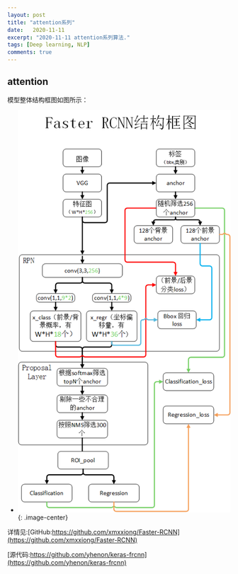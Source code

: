 ```yaml
---
layout: post
title: "attention系列"
date:   2020-11-11
excerpt: "2020-11-11 attention系列算法."
tags: [Deep learning, NLP]
comments: true
---
```


## **attention** 





模型整体结构框图如图所示：
* ![](https://github.com/xmxxiong/xmxxiong.github.io/blob/master/assets/img/Faster_RCNN/Faster_RCNN.png?raw=true){: .image-center}  

详情见:[GitHub:https://github.com/xmxxiong/Faster-RCNN](https://github.com/xmxxiong/Faster-RCNN)  



[源代码:https://github.com/yhenon/keras-frcnn](https://github.com/yhenon/keras-frcnn)  
